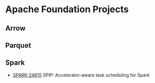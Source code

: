 # Apache Foundation Projects

## Arrow

## Parquet

## Spark

- [SPARK-24615](https://issues.apache.org/jira/browse/SPARK-24615) SPIP: Accelerator-aware task scheduling for Spark
